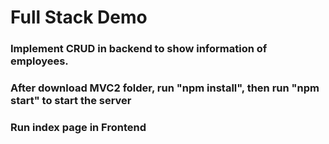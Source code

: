 # Full Stack Demo
### Implement CRUD in backend to show information of employees.
### After download MVC2 folder, run "npm install", then run "npm start" to start the server
### Run index page in Frontend 
